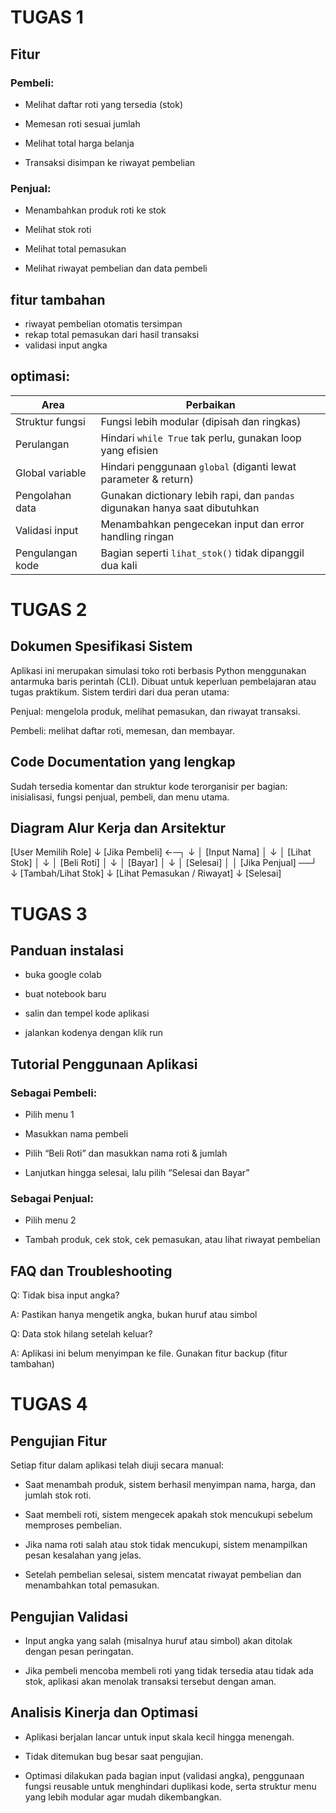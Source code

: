# TUGAS 1

## Fitur

### Pembeli:
- Melihat daftar roti yang tersedia (stok)

- Memesan roti sesuai jumlah

- Melihat total harga belanja

- Transaksi disimpan ke riwayat pembelian

### Penjual:
- Menambahkan produk roti ke stok

- Melihat stok roti

- Melihat total pemasukan

- Melihat riwayat pembelian dan data pembeli

## fitur tambahan 
- riwayat pembelian otomatis tersimpan
- rekap total pemasukan dari hasil transaksi
- validasi input angka

## optimasi:
| Area             | Perbaikan                                                                   |
| ---------------- | --------------------------------------------------------------------------- |
| Struktur fungsi  | Fungsi lebih modular (dipisah dan ringkas)                                  |
| Perulangan       | Hindari `while True` tak perlu, gunakan loop yang efisien                   |
| Global variable  | Hindari penggunaan `global` (diganti lewat parameter & return)              |
| Pengolahan data  | Gunakan dictionary lebih rapi, dan `pandas` digunakan hanya saat dibutuhkan |
| Validasi input   | Menambahkan pengecekan input dan error handling ringan                      |
| Pengulangan kode | Bagian seperti `lihat_stok()` tidak dipanggil dua kali                      |

# TUGAS 2

## Dokumen Spesifikasi Sistem
Aplikasi ini merupakan simulasi toko roti berbasis Python menggunakan antarmuka baris perintah (CLI). Dibuat untuk keperluan pembelajaran atau tugas praktikum. Sistem terdiri dari dua peran utama:

Penjual: mengelola produk, melihat pemasukan, dan riwayat transaksi.

Pembeli: melihat daftar roti, memesan, dan membayar.

## Code Documentation yang lengkap
Sudah tersedia komentar dan struktur kode terorganisir per bagian: inisialisasi, fungsi penjual, pembeli, dan menu utama.

## Diagram Alur Kerja dan Arsitektur

[User Memilih Role]
     ↓
[Jika Pembeli] ←─┐
     ↓           │
[Input Nama]     │
     ↓           │
[Lihat Stok]     │
     ↓           │
[Beli Roti]      │
     ↓           │
[Bayar]          │
     ↓           │
[Selesai]        │
                 │
[Jika Penjual] ──┘
     ↓
[Tambah/Lihat Stok]
     ↓
[Lihat Pemasukan / Riwayat]
     ↓
[Selesai]


# TUGAS 3

## Panduan instalasi
- buka google colab
  
- buat notebook baru
  
- salin dan tempel kode aplikasi
  
- jalankan kodenya dengan klik run

##  Tutorial Penggunaan Aplikasi

### Sebagai Pembeli:

- Pilih menu 1

- Masukkan nama pembeli

- Pilih “Beli Roti” dan masukkan nama roti & jumlah

- Lanjutkan hingga selesai, lalu pilih “Selesai dan Bayar”

### Sebagai Penjual:

- Pilih menu 2

- Tambah produk, cek stok, cek pemasukan, atau lihat riwayat pembelian

## FAQ dan Troubleshooting
Q: Tidak bisa input angka?

A: Pastikan hanya mengetik angka, bukan huruf atau simbol

Q: Data stok hilang setelah keluar?

A: Aplikasi ini belum menyimpan ke file. Gunakan fitur backup (fitur tambahan)

#  TUGAS 4

## Pengujian Fitur

Setiap fitur dalam aplikasi telah diuji secara manual:

- Saat menambah produk, sistem berhasil menyimpan nama, harga, dan jumlah stok roti.

- Saat membeli roti, sistem mengecek apakah stok mencukupi sebelum memproses pembelian.

- Jika nama roti salah atau stok tidak mencukupi, sistem menampilkan pesan kesalahan yang jelas.

- Setelah pembelian selesai, sistem mencatat riwayat pembelian dan menambahkan total pemasukan.

## Pengujian Validasi

- Input angka yang salah (misalnya huruf atau simbol) akan ditolak dengan pesan peringatan.

- Jika pembeli mencoba membeli roti yang tidak tersedia atau tidak ada stok, aplikasi akan menolak transaksi tersebut dengan aman.
  
## Analisis Kinerja dan Optimasi

- Aplikasi berjalan lancar untuk input skala kecil hingga menengah.

- Tidak ditemukan bug besar saat pengujian.

- Optimasi dilakukan pada bagian input (validasi angka), penggunaan fungsi reusable untuk menghindari duplikasi kode, serta struktur menu yang lebih modular agar mudah dikembangkan.
